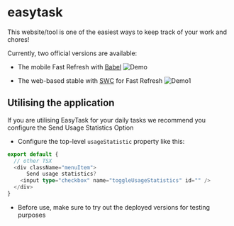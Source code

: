 # easytask

This website/tool is one of the easiest ways to keep track of your work and chores!

Currently, two official versions are available:

- The mobile Fast Refresh with [Babel](https://babeljs.io/)
![Demo](https://github.com/user-attachments/assets/f3af0552-81e9-420f-8ddf-18548faa9067)

- The web-based stable with [SWC](https://swc.rs/) for Fast Refresh
![Demo1](https://github.com/user-attachments/assets/94b60803-9a6a-4fd3-ac74-840fb3cc88e6)

## Utilising the application

If you are utilising EasyTask for your daily tasks we recommend you configure the Send Usage Statistics Option

- Configure the top-level `usageStatistic` property like this:

```typescript
export default {
  // other TSX
  <div className="menuItem">
      Send usage statistics?
    <input type="checkbox" name="toggleUsageStatistics" id="" />
  </div>
}
```

- Before use, make sure to try out the deployed versions for testing purposes
